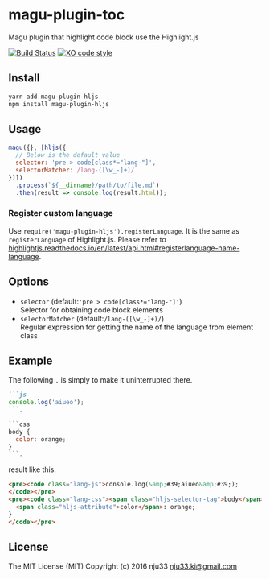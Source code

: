 # magu-plugin-toc

Magu plugin that highlight code block use the Highlight.js

[![Build Status](https://travis-ci.org/nju33/magu-plugin-hljs.svg?branch=master)](https://travis-ci.org/nju33/magu-plugin-hljs) [![XO code style](https://img.shields.io/badge/code_style-XO-5ed9c7.svg)](https://github.com/sindresorhus/xo)

## Install

```bash
yarn add magu-plugin-hljs
npm install magu-plugin-hljs
```

## Usage

```js
magu({}, [hljs({
  // Below is the default value
  selector: 'pre > code[class*="lang-"]',
  selectorMatcher: /lang-([\w_-]+)/
})])
  .process(`${__dirname}/path/to/file.md`)
  .then(result => console.log(result.html));
```

### Register custom language

Use `require('magu-plugin-hljs').registerLanguage`.
It is the same as `registerLanguage` of Highlight.js.
Please refer to [highlightjs.readthedocs.io/en/latest/api.html#registerlanguage-name-language](http://highlightjs.readthedocs.io/en/latest/api.html#registerlanguage-name-language).

## Options

- `selector` (default:`'pre > code[class*="lang-"]'`)
  <div>Selector for obtaining code block elements</div>
- `selectorMatcher` (default:`/lang-([\w_-]+)/`)
  <div>Regular expression for getting the name of the language from element class</div>

## Example

The following `.` is simply to make it uninterrupted there.

```md
```js
console.log('aiueo');
```.

```css
body {
  color: orange;
}
```.
```

result like this.

```html
<pre><code class="lang-js">console.log(&amp;#39;aiueo&amp;#39;);
</code></pre>
<pre><code class="lang-css"><span class="hljs-selector-tag">body</span> {
  <span class="hljs-attribute">color</span>: orange;
}
</code></pre>
```

## License

The MIT License (MIT)
Copyright (c) 2016 nju33 <nju33.ki@gmail.com>
